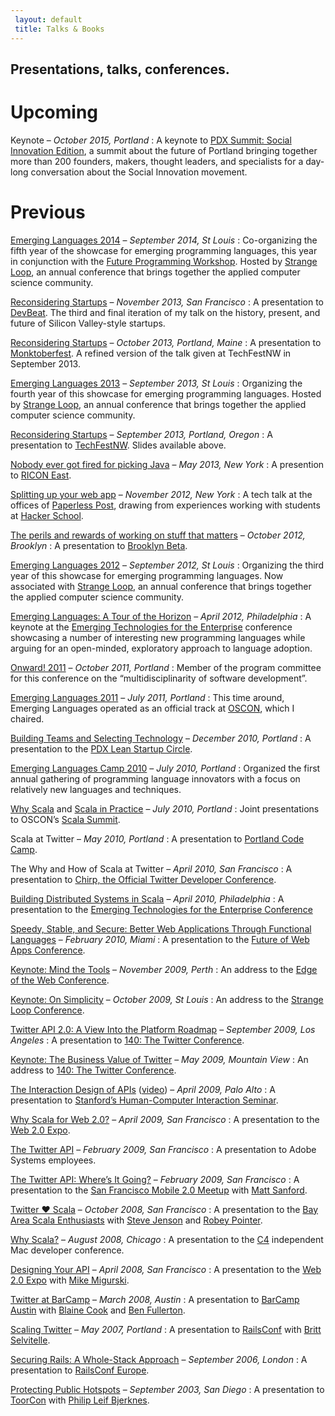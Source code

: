 ```yaml
---
 layout: default
 title: Talks & Books
---
```


<h2 class="intro">Presentations, talks, conferences.</h2>

Upcoming
========

Keynote – *October 2015, Portland*
: A keynote to [PDX Summit: Social Innovation Edition](https://events.bizzabo.com/pss3), a summit about the future of Portland bringing together more than 200 founders, makers, thought leaders, and specialists for a day-long conversation about the Social Innovation movement.

Previous
========

[Emerging Languages 2014](http://emerginglangs.com/) – *September 2014, St Louis*
: Co-organizing the fifth year of the showcase for emerging programming languages, this year in conjunction with the [Future Programming Workshop](http://www.future-programming.org/). Hosted by [Strange Loop](http://thestrangeloop.com/), an annual conference that brings together the applied computer science community.

[Reconsidering Startups](https://speakerdeck.com/al3x/reconsidering-startups) – *November 2013, San Francisco*
: A presentation to [DevBeat](http://venturebeat.com/events/devbeat2013/). The third and final iteration of my talk on the history, present, and future of Silicon Valley-style startups.

[Reconsidering Startups](https://speakerdeck.com/al3x/reconsidering-startups) – *October 2013, Portland, Maine*
: A presentation to [Monktoberfest](http://www.monktoberfest.com/). A refined version of the talk given at TechFestNW in September 2013.

[Emerging Languages 2013](http://emerginglangs.com/) – *September 2013, St Louis*
: Organizing the fourth year of this showcase for emerging programming languages. Hosted by [Strange Loop](http://thestrangeloop.com/), an annual conference that brings together the applied computer science community.

[Reconsidering Startups](https://speakerdeck.com/al3x/reconsidering-startups) – *September 2013, Portland, Oregon*
: A presentation to [TechFestNW](http://www.techfestnw.com/). Slides available above.

[Nobody ever got fired for picking Java](https://speakerdeck.com/al3x/nobody-ever-got-fired-for-picking-java) – *May 2013, New York*
: A presention to [RICON East](http://ricon.io/east.html).

[Splitting up your web app](http://www.slideshare.net/al3x/splitting-up-your-web-app) – *November 2012, New York*
: A tech talk at the offices of [Paperless Post](http://paperlesspost.com/), drawing from experiences working with students at [Hacker School](https://www.hackerschool.com/).

[The perils and rewards of working on stuff that matters](http://www.slideshare.net/al3x/the-perils-and-rewards-of-working-on-stuff-that-matters) – *October 2012, Brooklyn*
: A presentation to [Brooklyn Beta](http://brooklynbeta.org/).

[Emerging Languages 2012](http://emerginglangs.com/) – *September 2012, St Louis*
: Organizing the third year of this showcase for emerging programming languages. Now associated with [Strange Loop](http://thestrangeloop.com/), an annual conference that brings together the applied computer science community.

[Emerging Languages: A Tour of the Horizon](http://www.slideshare.net/al3x/emerging-languages-a-tour-of-the-horizon) – *April 2012, Philadelphia*
: A keynote at the [Emerging Technologies for the Enterprise](http://phillyemergingtech.com/2012/) conference showcasing a number of interesting new programming languages while arguing for an open-minded, exploratory approach to language adoption.

[Onward! 2011](http://onward-conference.org/2011/index.php) – *October 2011, Portland*
: Member of the program committee for this conference on the “multidisciplinarity of software development”.

[Emerging Languages 2011](http://emerginglangs.com/) – *July 2011, Portland*
: This time around, Emerging Languages operated as an official track at [OSCON](http://www.oscon.com/oscon2011), which I chaired.

[Building Teams and Selecting Technology](http://www.meetup.com/PDX-Lean-Startup-Circle/calendar/14637946/) – *December 2010, Portland*
: A presentation to the [PDX Lean Startup Circle](http://www.meetup.com/PDX-Lean-Startup-Circle/).

[Emerging Languages Camp 2010](http://emerginglangs.com/) – *July 2010, Portland*
: Organized the first annual gathering of programming language innovators with a focus on relatively new languages and techniques.

[Why Scala](http://www.oscon.com/oscon2010/public/schedule/detail/15317) and [Scala in Practice](http://www.oscon.com/oscon2010/public/schedule/detail/15324) – *July 2010, Portland*
: Joint presentations to OSCON’s [Scala Summit](http://www.oscon.com/oscon2010/public/schedule/detail/15318).

Scala at Twitter – *May 2010, Portland*
: A presentation to [Portland Code Camp](http://portlandcodecamp.org/).

The Why and How of Scala at Twitter – *April 2010, San Francisco*
: A presentation to [Chirp, the Official Twitter Developer Conference](http://chirp.twitter.com/).

[Building Distributed Systems in Scala](http://www.slideshare.net/al3x/building-distributed-systems-in-scala) – *April 2010, Philadelphia*
: A presentation to the [Emerging Technologies for the Enterprise Conference](http://www.phillyemergingtech.com/)

[Speedy, Stable, and Secure: Better Web Applications Through Functional Languages](http://www.slideshare.net/al3x/speedy-stable-and-secure-better-web-apps-through-functional-languages) – *February 2010, Miami*
: A presentation to the [Future of Web Apps Conference](http://events.carsonified.com/fowa/2010/miami).

[Keynote: Mind the Tools](http://www.slideshare.net/al3x/mind-the-tools) – *November 2009, Perth*
: An address to the [Edge of the Web Conference](http://edgeoftheweb.org.au/).

[Keynote: On Simplicity](http://www.slideshare.net/al3x/strange-loop-2009-keynote-minimalism-in-computing) – *October 2009, St Louis*
: An address to the [Strange Loop Conference](http://thestrangeloop.com/).

[Twitter API 2.0: A View Into the Platform Roadmap](http://www.slideshare.net/al3x/twitter-api-20) – *September 2009, Los Angeles*
: A presentation to [140: The Twitter Conference](http://parnassusgroup.com/twitterconference/).

[Keynote: The Business Value of Twitter](http://www.slideshare.net/al3x/the-business-value-of-twitter) – *May 2009, Mountain View*
: An address to [140: The Twitter Conference](http://parnassusgroup.com/twitterconference/).

[The Interaction Design of APIs](http://www.slideshare.net/al3x/the-interaction-design-of-apis) ([video](http://cobb.stanford.edu/courses/cs547/090417/090417-cs547-300.wmv)) – *April 2009, Palo Alto*
: A presentation to [Stanford’s Human-Computer Interaction Seminar](http://hci.stanford.edu/seminar/).

[Why Scala for Web 2.0?](http://www.slideshare.net/al3x/why-scala-for-web-20) – *April 2009, San Francisco*
: A presentation to the [Web 2.0 Expo](http://www.web2expo.com/webexsf2009).

[The Twitter API](http://www.slideshare.net/al3x/the-twitter-api-a-presentation-to-adobe) – *February 2009, San Francisco*
: A presentation to Adobe Systems employees.

[The Twitter API: Where’s It Going?](http://www.slideshare.net/al3x/the-twitter-api-wheres-it-going) – *February 2009, San Francisco*
: A presentation to the [San Francisco Mobile 2.0 Meetup](http://www.meetup.com/sfmobile/) with [Matt Sanford](http://mzsanford.com/).

[Twitter ♥ Scala](http://www.slideshare.net/al3x/twitter-3s-scala) – *October 2008, San Francisco*
: A presentation to the [Bay Area Scala Enthusiasts](http://groups.google.com/group/scala-base) with [Steve Jenson](http://saladwithsteve.com/) and [Robey Pointer](http://www.lag.net/~robey/).

[Why Scala?](http://www.slideshare.net/al3x/why-scala-presentation) – *August 2008, Chicago*
: A presentation to the [C4](http://c4.rentzsch.com/) independent Mac developer conference.

[Designing Your API](http://www.slideshare.net/al3x/designing-your-api) – *April 2008, San Francisco*
: A presentation to the [Web 2.0 Expo](http://www.web2expo.com/webexsf2008/public/content/home) with [Mike Migurski](http://mike.teczno.com/).

[Twitter at BarCamp](http://www.slideshare.net/al3x/twitter-at-barcamp-2008) – *March 2008, Austin*
: A presentation to [BarCamp Austin](http://barcamp.org/BarCampAustinIII) with [Blaine Cook](http://romeda.org/) and [Ben Fullerton](http://www.linkedin.com/pub/0/63b/390).

[Scaling Twitter](http://www.slideshare.net/al3x/scaling-twitter-railsconf-2007) – *May 2007, Portland*
: A presentation to [RailsConf](http://conferences.oreillynet.com/rails2007/) with [Britt Selvitelle](http://lukewarmtapioca.com/).

[Securing Rails: A Whole-Stack Approach](http://www.slideshare.net/al3x/securing-rails-presentation) – *September 2006, London*
: A presentation to [RailsConf Europe](http://www.ror-exchange.com/railsconf-europe-2006).

[Protecting Public Hotspots](http://www.slideshare.net/al3x/securing-public-hotspots) – *September 2003, San Diego*
: A presentation to [ToorCon](http://www.toorcon.org/) with [Philip Leif Bjerknes](http://omfgphil.com/).
